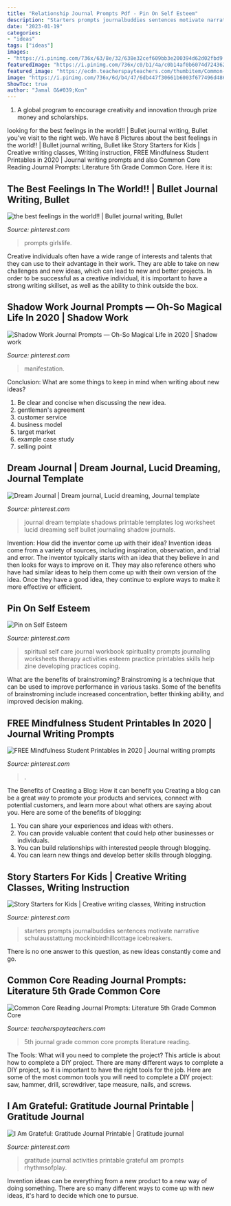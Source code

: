 ```yaml
---
title: "Relationship Journal Prompts Pdf - Pin On Self Esteem"
description: "Starters prompts journalbuddies sentences motivate narrative schulausstattung mockinbirdhillcottage icebreakers"
date: "2023-01-19"
categories:
- "ideas"
tags: ["ideas"]
images:
- "https://i.pinimg.com/736x/63/8e/32/638e32cef609bb3e200394d62d02fbd9.jpg"
featuredImage: "https://i.pinimg.com/736x/c0/b1/4a/c0b14af0b6074d7243626a40f75ad524.jpg"
featured_image: "https://ecdn.teacherspayteachers.com/thumbitem/Common-Core-Reading-Journal-Prompts-Literature-5th-Grade-Common-Core-1505158-1516287085/original-1505158-3.jpg"
image: "https://i.pinimg.com/736x/6d/b4/47/6db447f30661b6003f677496d486f0f4.jpg"
ShowToc: true
author: "Jamal O&#039;Kon"
---
```



1. A global program to encourage creativity and innovation through prize money and scholarships. 

	

		
looking for the best feelings in the world!! | Bullet journal writing, Bullet you've visit to the right web. We have 8 Pictures about the best feelings in the world!! | Bullet journal writing, Bullet like Story Starters for Kids | Creative writing classes, Writing instruction, FREE Mindfulness Student Printables in 2020 | Journal writing prompts and also Common Core Reading Journal Prompts: Literature 5th Grade Common Core. Here it is:
		
    
## The Best Feelings In The World!! | Bullet Journal Writing, Bullet

<img loading=lazy src="https://i.pinimg.com/736x/6d/b4/47/6db447f30661b6003f677496d486f0f4.jpg" onerror="this.onerror=null;this.src='https://tse4.mm.bing.net/th?id=OIP.377cqHA4A9c3kCquKc7evwHaJ3&amp;pid=15.1';" alt="the best feelings in the world!! | Bullet journal writing, Bullet">

_Source: pinterest.com_

>prompts girlslife. 

	

Creative individuals often have a wide range of interests and talents that they can use to their advantage in their work. They are able to take on new challenges and new ideas, which can lead to new and better projects. In order to be successful as a creative individual, it is important to have a strong writing skillset, as well as the ability to think outside the box.

    
## Shadow Work Journal Prompts — Oh-So Magical Life In 2020 | Shadow Work

<img loading=lazy src="https://i.pinimg.com/736x/ae/b1/32/aeb13209e705e41a99c3d4ffc546f5db.jpg" onerror="this.onerror=null;this.src='https://tse4.mm.bing.net/th?id=OIP.8HiLWXyV-cqwt5qyqYvN4QHaSh&amp;pid=15.1';" alt="Shadow Work Journal Prompts — Oh-So Magical Life in 2020 | Shadow work">

_Source: pinterest.com_

>manifestation. 

	

Conclusion: What are some things to keep in mind when writing about new ideas?
1. Be clear and concise when discussing the new idea.
2. gentleman's agreement 
3. customer service 
4. business model 
5. target market 
6. example case study
7. selling point 

    
## Dream Journal | Dream Journal, Lucid Dreaming, Journal Template

<img loading=lazy src="https://i.pinimg.com/736x/24/df/97/24df97831c39c78d5638f9c1b2476468--lucid-dreaming-journal-pages.jpg" onerror="this.onerror=null;this.src='https://tse4.mm.bing.net/th?id=OIP.7MNYSgBtDPtE-5UH_ESSRwHaLH&amp;pid=15.1';" alt="Dream Journal | Dream journal, Lucid dreaming, Journal template">

_Source: pinterest.com_

>journal dream template shadows printable templates log worksheet lucid dreaming self bullet journaling shadow journals. 

	

Invention: How did the inventor come up with their idea?
Invention ideas come from a variety of sources, including inspiration, observation, and trial and error. The inventor typically starts with an idea that they believe in and then looks for ways to improve on it. They may also reference others who have had similar ideas to help them come up with their own version of the idea. Once they have a good idea, they continue to explore ways to make it more effective or efficient.

    
## Pin On Self Esteem

<img loading=lazy src="https://i.pinimg.com/736x/45/15/5f/45155f8f99b092280696cb6e0b961cdf--spiritual-practices-self-care.jpg" onerror="this.onerror=null;this.src='https://tse1.mm.bing.net/th?id=OIP.Wmc_UbiQYRA_hs5-RLQCjgHaLH&amp;pid=15.1';" alt="Pin on Self Esteem">

_Source: pinterest.com_

>spiritual self care journal workbook spirituality prompts journaling worksheets therapy activities esteem practice printables skills help zine developing practices coping. 

	

What are the benefits of brainstroming?
Brainstroming is a technique that can be used to improve performance in various tasks. Some of the benefits of brainstroming include increased concentration, better thinking ability, and improved decision making.

    
## FREE Mindfulness Student Printables In 2020 | Journal Writing Prompts

<img loading=lazy src="https://i.pinimg.com/736x/c0/b1/4a/c0b14af0b6074d7243626a40f75ad524.jpg" onerror="this.onerror=null;this.src='https://tse4.mm.bing.net/th?id=OIP.vCayfpUlKTFUp61mZHkJ-QHaLH&amp;pid=15.1';" alt="FREE Mindfulness Student Printables in 2020 | Journal writing prompts">

_Source: pinterest.com_

>. 

	

The Benefits of Creating a Blog: How it can benefit you
Creating a blog can be a great way to promote your products and services, connect with potential customers, and learn more about what others are saying about you. Here are some of the benefits of blogging:
1. You can share your experiences and ideas with others.
2. You can provide valuable content that could help other businesses or individuals.
3. You can build relationships with interested people through blogging.
4. You can learn new things and develop better skills through blogging.

    
## Story Starters For Kids | Creative Writing Classes, Writing Instruction

<img loading=lazy src="https://i.pinimg.com/736x/6d/29/54/6d295481981a6a0c01a2abc870c58200.jpg" onerror="this.onerror=null;this.src='https://tse4.mm.bing.net/th?id=OIP.6DeuWWwTbmdCMhAhd5E6BQHaUv&amp;pid=15.1';" alt="Story Starters for Kids | Creative writing classes, Writing instruction">

_Source: pinterest.com_

>starters prompts journalbuddies sentences motivate narrative schulausstattung mockinbirdhillcottage icebreakers. 

	

There is no one answer to this question, as new ideas constantly come and go.

    
## Common Core Reading Journal Prompts: Literature 5th Grade Common Core

<img loading=lazy src="https://ecdn.teacherspayteachers.com/thumbitem/Common-Core-Reading-Journal-Prompts-Literature-5th-Grade-Common-Core-1505158-1516287085/original-1505158-3.jpg" onerror="this.onerror=null;this.src='https://tse1.mm.bing.net/th?id=OIP.xfThzJYxJ2B4RcZNacqMHAAAAA&amp;pid=15.1';" alt="Common Core Reading Journal Prompts: Literature 5th Grade Common Core">

_Source: teacherspayteachers.com_

>5th journal grade common core prompts literature reading. 

	

The Tools: What will you need to complete the project?
This article is about how to complete a DIY project. There are many different ways to complete a DIY project, so it is important to have the right tools for the job. Here are some of the most common tools you will need to complete a DIY project: saw, hammer, drill, screwdriver, tape measure, nails, and screws.

    
## I Am Grateful: Gratitude Journal Printable | Gratitude Journal

<img loading=lazy src="https://i.pinimg.com/736x/63/8e/32/638e32cef609bb3e200394d62d02fbd9.jpg" onerror="this.onerror=null;this.src='https://tse4.mm.bing.net/th?id=OIP.5fnqfFh61iriSR9lDMfifwHaLH&amp;pid=15.1';" alt="I Am Grateful: Gratitude Journal Printable | Gratitude journal">

_Source: pinterest.com_

>gratitude journal activities printable grateful am prompts rhythmsofplay. 

	

Invention ideas can be everything from a new product to a new way of doing something. There are so many different ways to come up with new ideas, it's hard to decide which one to pursue.

